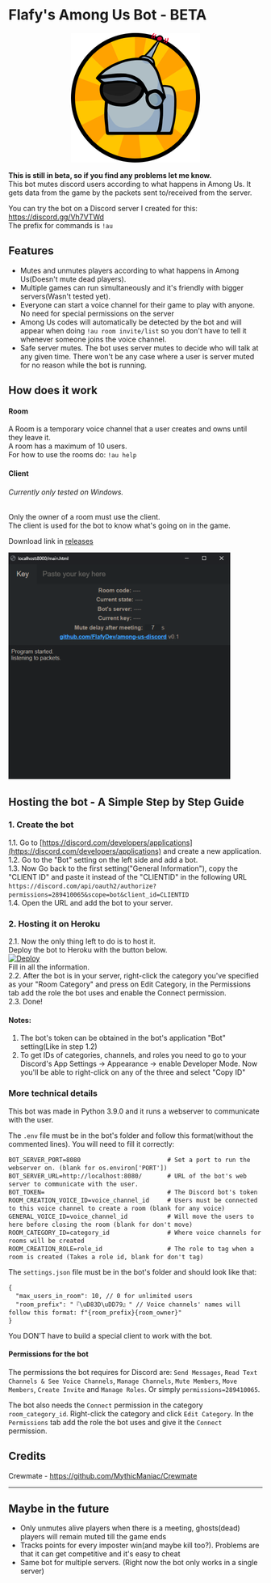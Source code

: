 # Flafy's Among Us Bot - BETA

<p align="center">
  <img src="icon-files/bot_icon_256.png">
</p>

**This is still in beta, so if you find any problems let me know.**  
This bot mutes discord users according to what happens in Among Us. It gets data from the game by the packets sent to/received from the server.

You can try the bot on a Discord server I created for this: https://discord.gg/Vh7VTWd  
The prefix for commands is `!au`

## Features
* Mutes and unmutes players according to what happens in Among Us(Doesn't mute dead players).
* Multiple games can run simultaneously and it's friendly with bigger servers(Wasn't tested yet).
* Everyone can start a voice channel for their game to play with anyone. No need for special permissions on the server
* Among Us codes will automatically be detected by the bot and will appear when doing `!au room invite/list` so you don't have to tell it whenever someone joins the voice channel.
* Safe server mutes. The bot uses server mutes to decide who will talk at any given time. There won't be any case where a user is server muted for no reason while the bot is running.

## How does it work
#### Room
A Room is a temporary voice channel that a user creates and owns until they leave it.  
A room has a maximum of 10 users.  
For how to use the rooms do: `!au help`
#### Client
###### Currently only tested on Windows.    
Only the owner of a room must use the client.  
The client is used for the bot to know what's going on in the game.  

Download link in [releases](https://github.com/FlafyDev/among-us-discord/releases)

![example image of the client](client_example.png)

## Hosting the bot - A Simple Step by Step Guide
### 1. Create the bot
1.1. Go to [https://discord.com/developers/applications](https://discord.com/developers/applications) and create a new application.  
1.2. Go to the "Bot" setting on the left side and add a bot.  
1.3. Now Go back to the first setting("General Information"), copy the "CLIENT ID" and paste it instead of the "CLIENTID" in the following URL `https://discord.com/api/oauth2/authorize?permissions=289410065&scope=bot&client_id=CLIENTID`  
1.4. Open the URL and add the bot to your server.
### 2. Hosting it on Heroku
2.1. Now the only thing left to do is to host it.  
Deploy the bot to Heroku with the button below.  
<a href="https://www.heroku.com/deploy/?template=https://github.com/FlafyDev/among-us-discord/tree/bot-only">
  <img src="https://www.herokucdn.com/deploy/button.svg" alt="Deploy">
</a>  
Fill in all the information.  
2.2. After the bot is in your server, right-click the category you've specified as your "Room Category" and press on Edit Category, in the Permissions tab add the role the bot uses and enable the Connect permission.  
2.3. Done!
#### Notes:  
1. The bot's token can be obtained in the bot's application "Bot" setting(Like in step 1.2) 
2. To get IDs of categories, channels, and roles you need to go to your Discord's App Settings -> Appearance -> enable Developer Mode.
Now you'll be able to right-click on any of the three and select "Copy ID"

### More technical details
This bot was made in Python 3.9.0 and it runs a webserver to communicate with the user.

The `.env` file must be in the bot's folder and follow this format(without the commented lines). You will need to fill it correctly:
```
BOT_SERVER_PORT=8080                        # Set a port to run the webserver on. (blank for os.environ['PORT'])
BOT_SERVER_URL=http://localhost:8080/       # URL of the bot's web server to communicate with the user.
BOT_TOKEN=                                  # The Discord bot's token
ROOM_CREATION_VOICE_ID=voice_channel_id     # Users must be connected to this voice channel to create a room (blank for any voice)
GENERAL_VOICE_ID=voice_channel_id           # Will move the users to here before closing the room (blank for don't move)
ROOM_CATEGORY_ID=category_id                # Where voice channels for rooms will be created
ROOM_CREATION_ROLE=role_id                  # The role to tag when a room is created (Takes a role id, blank for don't tag)
```


The `settings.json` file must be in the bot's folder and should look like that:
```
{
  "max_users_in_room": 10, // 0 for unlimited users
  "room_prefix": "『\uD83D\uDD79』" // Voice channels' names will follow this format: f"{room_prefix}{room_owner}"
}
```

You DON'T have to build a special client to work with the bot.  

#### Permissions for the bot
The permissions the bot requires for Discord are: `Send Messages`, `Read Text Channels & See Voice Channels`,
`Manage Channels`, `Mute Members`, `Move Members`, `Create Invite` and `Manage Roles`. Or simply `permissions=289410065`.

The bot also needs the `Connect` permission in the category `room_category_id`. Right-click the category and click
`Edit Category`. In the `Permissions` tab add the role the bot uses and give it the `Connect` permission.

## Credits
Crewmate - https://github.com/MythicManiac/Crewmate

---
## Maybe in the future
* Only unmutes alive players when there is a meeting, ghosts(dead) players will remain muted till the game ends
* Tracks points for every imposter win(and maybe kill too?). Problems are that it can get competitive and it's easy to cheat
* Same bot for multiple servers. (Right now the bot only works in a single server)
